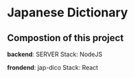 # Japanese Dictionary
## Compostion of this project
**backend**: SERVER
Stack: NodeJS

**frondend**: jap-dico
Stack: React
